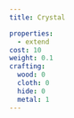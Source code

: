 ```yaml
---
title: Crystal

properties:
  - extend
cost: 10
weight: 0.1
crafting:
  wood: 0
  cloth: 0
  hide: 0
  metal: 1
---
```

